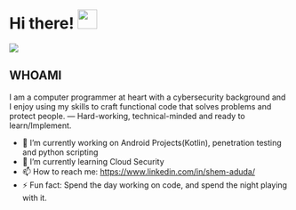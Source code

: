 
# Hi there! <img src="https://github.com/TheDudeThatCode/TheDudeThatCode/blob/master/Assets/Hi.gif" width="35" />

![](https://camo.githubusercontent.com/992babdffd8c74a1502de375fbdf7e4d54773242/68747470733a2f2f6d656469612e67697068792e636f6d2f6d656469612f53576f536b4e36447854737a71494b4571762f67697068792e676966)
## WHOAMI 
<p>  
I am a computer programmer at heart with a cybersecurity background and I enjoy using my skills to craft functional code that solves problems and protect people.
—
Hard-working, technical-minded and ready to learn/Implement.
</p>

- 🔭 I’m currently working on Android Projects(Kotlin), penetration testing and python scripting
- 🌱 I’m currently learning Cloud Security
- 📫 How to reach me: https://www.linkedin.com/in/shem-aduda/
- ⚡ Fun fact: Spend the day working on code, and spend the night playing with it.
